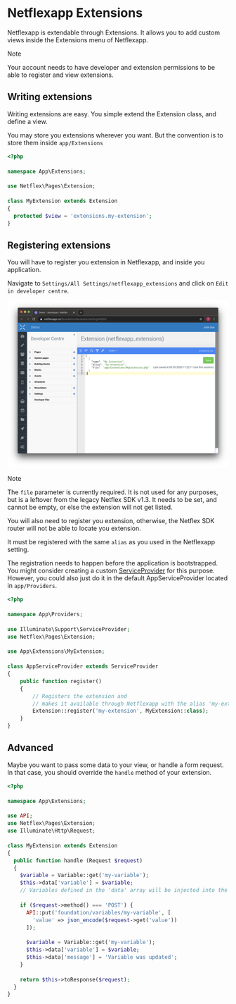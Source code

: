 # Netflexapp Extensions

Netflexapp is extendable through Extensions. It allows you to add custom views inside the Extensions menu of Netflexapp.

> [!NOTE]
> Your account needs to have developer and extension permissions to be able to register and view extensions.

## Writing extensions

Writing extensions are easy. You simple extend the Extension class, and define a view.

You may store you extensions wherever you want. But the convention is to store them inside `app/Extensions`

```php
<?php

namespace App\Extensions;

use Netflex\Pages\Extension;

class MyExtension extends Extension
{
  protected $view = 'extensions.my-extension';
}
```

## Registering extensions

You will have to register you extension in Netflexapp, and inside you application.

Navigate to `Settings/All Settings/netflexapp_extensions` and click on `Edit in developer centre`.

![Netflexapp: Register Extension](../assets/netflexapp_register_extension.png)

> [!NOTE]
> The `file` parameter is currently required. It is not used for any purposes, but is a leftover from the legacy Netflex SDK v1.3. It needs to be set, and cannot be empty, or else the extension will not get listed.

You will also need to register you extension, otherwise, the Netflex SDK router will not be able to locate you extension.

It must be registered with the same `alias` as you used in the Netflexapp setting.

The registration needs to happen before the application is bootstrapped. You might consider creating a custom [ServiceProvider](https://laravel.com/docs/7.x/providers) for this purpose. However, you could also just do it in the default AppServiceProvider located in `app/Providers`.

```php
<?php

namespace App\Providers;

use Illuminate\Support\ServiceProvider;
use Netflex\Pages\Extension;

use App\Extensions\MyExtension;

class AppServiceProvider extends ServiceProvider
{
    public function register()
    {
        // Registers the extension and
        // makes it available through Netflexapp with the alias 'my-extension'
        Extension::register('my-extension', MyExtension::class);
    }
}

```

## Advanced

Maybe you want to pass some data to your view, or handle a form request. In that case, you should override the `handle` method of your extension.

```php
<?php

namespace App\Extensions;

use API;
use Netflex\Pages\Extension;
use Illuminate\Http\Request;

class MyExtension extends Extension
{
  public function handle (Request $request)
  {
    $variable = Variable::get('my-variable');
    $this->data['variable'] = $variable;
    // Variables defined in the 'data' array will be injected into the view when rendered.

    if ($request->method() === 'POST') {
      API::put('foundation/variables/my-variable', [
        'value' => json_encode($request->get('value'))
      ]);

      $variable = Variable::get('my-variable');
      $this->data['variable'] = $variable;
      $this->data['message'] = 'Variable was updated';
    }

    return $this->toResponse($request);
  }
}
```

